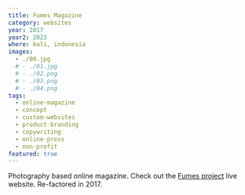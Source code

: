 ```yaml
---
title: Fumes Magazine
category: websites
year: 2017
year2: 2023
where: bali, indonesia
images:
  - ./00.jpg
  # - ./01.jpg
  # - ./02.png
  # - ./03.png
  # - ./04.png
tags:
  - online-magazine
  - concept
  - custom-websites
  - product-branding
  - copywriting
  - online-press
  - non-profit
featured: true
---
```


Photography based online magazine.
Check out the [Fumes project](https://fumes.junglestar.org?source=rokma.com) live website.
Re-factored in 2017.
